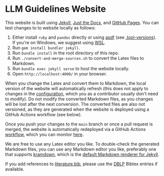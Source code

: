 # LLM Guidelines Website

This website is built using [Jekyll](https://jekyllrb.com/), [Just the Docs](https://just-the-docs.github.io/just-the-docs/), and [GitHub Pages](https://pages.github.com/).
You can test changes to to website locally as follows:

1. Either install `ruby` and `pandoc` directly or using [asdf](https://asdf-vm.com/) (see [.tool-versions](https://github.com/se-ubt/llm-guidelines-website/blob/main/.tool-versions)). If you're on Windows, we suggest using [WSL](https://learn.microsoft.com/en-us/windows/wsl/install).
2. Run `gem install bundler jekyll`.
3. Run `bundle install` in the root directory of this repo.
4. Run `./convert-and-merge-sources.sh` to convert the Latex files to Markdown.
5. Run `bundle exec jekyll serve` to host the website locally.
6. Open `http://localhost:4000/` in your browser.

When you change the Latex and convert them to Markdown, the local version of the website will automatically refresh (this does not apply to changes in the [configuration](https://github.com/se-ubt/llm-guidelines-website/blob/main/_config.yml), which you as a contributor usually don't need to modify).
Do not modify the converted Markdown files, as you changes will be lost after the next conversion.
The converted files are also not versioned, as they are generated when the website is deployed using a GitHub Actions workflow (see below).

Once you push your changes to the `main` branch or once a pull request is merged, the website is automatically redeployed via a GitHub Actions [workflow](https://github.com/se-ubt/llm-guidelines-website/blob/main/.github/workflows/pages.yml), which you can monitor [here](https://github.com/se-ubt/llm-guidelines-website).

We are free to use any Latex editor you like.
To double-check the generated Markdown files, you can use any Markdown editor you like, preferably one that supports [kramdown](https://kramdown.gettalong.org/), which is the [default Markdown renderer for Jekyll](https://jekyllrb.com/docs/configuration/markdown/#kramdown).

If you add references to [literature.bib](https://github.com/se-ubt/llm-guidelines-website/blob/main/literature.bib), please use the [DBLP](https://dblp.org/) Bibtex entries if available.
